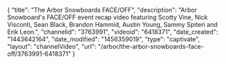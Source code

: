 {
    "title": "The Arbor Snowboards FACE\/OFF",
    "description": "Arbor Snowboard's FACE\/OFF event recap video featuring Scotty Vine, Nick Visconti, Sean Black, Brandon Hammid, Austin Young, Sammy Spiteri and Erik Leon.",
    "channelid": "3763991",
    "videoid": "6418371",
    "date_created": "1443642164",
    "date_modified": "1456359019",
    "type": "captivate",
    "layout": "channelVideo",
    "url": "\/arbor\/the-arbor-snowboards-face-off\/3763991-6418371"
}